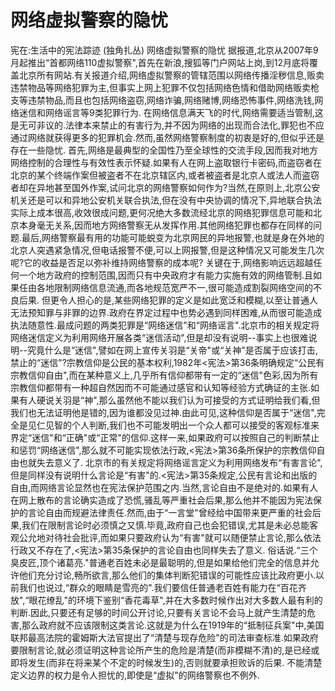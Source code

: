 # 网络虚拟警察的隐忧

宪在:生活中的宪法踪迹 (独角扎丛)
网络虚拟警察的隐忧
据报道,北京从2007年9月起推出“首都网络110虚拟警察",首先在新浪,搜狐等门户网站上岗,到12月底将覆盖北京所有网站.有关报道介绍,网络虚拟警察的管辖范围以网络传播淫秽信息,贩卖违禁物品等网络犯罪为主,但事实上网上犯罪不仅包括网络色情和借助网络贩卖枪支等违禁物品,而且也包括网络盗窃,网络诈骗,网络赌博,网络恐怖事件,网络洗钱,网络迷信和网络谣言等9类犯罪行为.
在网络信息满天飞的时代,网络需要适当管制,这是无可非议的.法律本来禁止的有害行为,并不因为网络的出现而合法化,罪犯也不应通过网络就获得更多的犯罪机会.然而,虽然网络警察制度的初衷是好的,但似乎还是存在一些隐忧.
首先,网络是最典型的全国性乃至全球性的交流手段,因而我对地方网络控制的合理性与有效性表示怀疑.如果有人在网上盗取银行卡密码,而盗窃者在北京的某个终端作案但被盗者不在北京辖区内,或者被盗者是北京人或法人而盗窃者却在异地甚至国外作案,试问北京的网络警察如何作为?当然,在原则上,北京公安机关还是可以和异地公安机关联合执法,但在没有中央协调的情况下,异地联合执法实际上成本很高,收效很成问题,更何况绝大多数流经北京的网络犯罪信息可能和北京本身毫无关系,因而地方网络警察无从发挥作用.其他网络犯罪也都存在同样的问题.最后,网络警察最有用的功能可能蜕变为北京网民的异地报警,也就是身在外地的北京人突遇紧急情况,但电话报警不便,可以上网报警,但是这种情况又可能发生几次呢?它的收益是否足以弥补维持网络警察的成本呢?
关键在于,网络影响远远超越任何一个地方政府的控制范围,因而只有中央政府才有能力实施有效的网络管制.且如果任由各地限制网络信息流通,而各地规范宽严不一,很可能造成割裂网络空间的不良后果.
但更令人担心的是,某些网络犯罪的定义是如此宽泛和模糊,以至让普通人无法预知罪与非罪的边界.政府在界定过程中也势必遇到同样困难,从而很可能造成执法随意性.最成问题的两类犯罪是“网络迷信"和“网络谣言".北京市的相关规定将网络迷信定义为利用网络开展各类“迷信活动",但是却没有说明--事实上也很难说明--究竟什么是“迷信",譬如在网上宣传关羽是“关帝"或“关神"是否属于应该打击,禁止的“迷信"?宗教信仰是公民的基本权利,1982年<宪法>第36条明确规定“公民有宗教信仰自由",而在某种意义上,几乎所有信仰都带有一定的“迷信"色彩,因为所有宗教信仰都带有一种超自然因而不可能通过感官和认知等经验方式确证的主张.如果有人硬说关羽是“神",那么虽然他不能以我们认为可接受的方式证明给我们看,但我们也无法证明他是错的,因为谁都没见过神.由此可见,这种信仰是否属于“迷信",完全是见仁见智的个人判断,我们也不可能发明出一个众人都可以接受的客观标准来界定“迷信"和“正确"或“正常"的信仰.这样一来,如果政府可以按照自己的判断禁止和惩罚“网络迷信",那么就不可能实现依法行政,<宪法>第36条所保护的宗教信仰自由也就失去意义了.
北京市的有关规定将网络谣言定义为利用网络发布“有害言论",但是同样没有说明什么言论是“有害"的.<宪法>第35条规定,公民有言论和出版的自由,而网络言论显然也在宪法保护范围之内.当然,言论自由不是绝对的.如果有人在网上散布的言论确实造成了恐慌,骚乱等严重社会后果,那么他并不能因为宪法保护的言论自由而规避法律责任.然而,由于“一言堂"曾经给中国带来更严重的社会后果,我们在限制言论时必须慎之又慎.毕竟,政府自己也会犯错误,尤其是未必总能客观公允地对待社会批评,而如果只要政府认为“有害"就可以随便禁止言论,那么依法行政又不存在了,<宪法>第35条保护的言论自由也同样失去了意义.
俗话说.“三个臭皮匠,顶个诸葛亮."普通老百姓未必是最聪明的,但是如果给他们完全的信息并允许他们充分讨论,畅所欲言,那么他们的集体判断犯错误的可能性应该比政府更小.以前我们也说过,“群众的眼睛是雪亮的".我们要信任普通老百姓有能力在“百花齐放",“眼花缭乱"的环境下鉴别“香花毒草",并在大多数时候作出对大多数人最有利的判断.因此,只要还有足够的时间公开讨论,只要有关言论不会马上就产生清楚的危害,那么政府就不应该限制这类言论.这就是为什么在1919年的“抵制征兵案"中,美国联邦最高法院的霍姆斯大法官提出了“清楚与现存危险"的司法审查标准.如果政府要限制言论,就必须证明这种言论所产生的危险是清楚(而非模糊不清)的,是已经或即将发生(而非在将来某个不定的时候发生)的,否则就要承担败诉的后果.
不能清楚定义边界的权力是令人担忧的,即使是“虚拟"的网络警察也不例外.